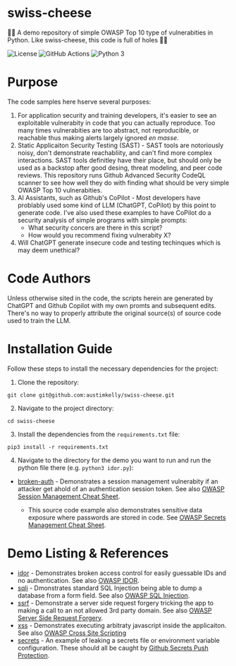 # swiss-cheese
🧀🧀 A demo repository of simple OWASP Top 10 type of vulnerabities in Python. Like swiss-cheese, this code is full of holes 🧀🧀

![License](https://img.shields.io/github/license/austimkelly/swiss-cheese.svg) 
![GitHub Actions](https://github.com/austimkelly/swiss-cheese/workflows/CodeQL/badge.svg)
![Python 3](https://img.shields.io/badge/python-3-blue.svg)


# Purpose

The code samples here hserve several purposes:

1. For application security and training developers, it's easier to see an exploitable vulnerabity in code that you can actually reproduce. Too many times vulnerabities are too abstract, not reproducible, or reachable thus making alerts largely ignored _en masse_. 
2. Static Applicaiton Security Testing (SAST) - SAST tools are notoriously noisy, don't demonstrate reachabliity, and can't find more complex interactions. SAST tools definitley have their place, but should only be used as a backstop after good desing, threat modeling, and peer code reviews. This repository runs Github Advanced Security CodeQL scanner to see how well they do with finding what should be very simple OWASP Top 10 vulnerabities.
3. AI Assistants, such as Github's CoPilot - Most developers have problably used some kind of LLM (ChatGPT, CoPilot) by this point to generate code. I've also used these examples to have CoPilot do a security analysis of simple programs with simple prompts:
    * What security concers are there in this script?
    * How would you recommend fixing vulnerabity X?
4. Will ChatGPT generate insecure code and testing techinques which is may deem unethical?

# Code Authors

Unless otherwise sited in the code, the scripts herein are generated by ChatGPT and Github Copilot with my own promts and subsequent edits.  There's no way to properly attribute the original source(s) of source code used to train the LLM.

# Installation Guide

Follow these steps to install the necessary dependencies for the project:

1. Clone the repository:

`git clone git@github.com:austimkelly/swiss-cheese.git`

2. Navigate to the project directory:

`cd swiss-cheese`

3. Install the dependencies from the `requirements.txt` file:

`pip3 install -r requirements.txt`

4. Navigate to the directory for the demo you want to run and run the python file there (e.g. `python3 idor.py`):

* [broken-auth](./broken-auth/) - Demonstrates a session management vulnerabity if an attacker get ahold of an authentication session token. See also [OWASP Session Management Cheat Sheet](https://cheatsheetseries.owasp.org/cheatsheets/Session_Management_Cheat_Sheet.html).
    
    * This source code example also demonstrates sensitive data exposure where passwords are stored in code. See [OWASP Secrets Management Cheat Sheet](https://cheatsheetseries.owasp.org/cheatsheets/Secrets_Management_Cheat_Sheet.html).

# Demo Listing & References

* [idor](./idor/) - Demonstrates broken access control for easily guessable IDs and no authentication. See also [OWASP IDOR](https://owasp.org/www-chapter-ghana/assets/slides/IDOR.pdf).
* [sqli](./sqli/) - Dmonstrates standard SQL Injection being able to dump a database from a form field. See also [OWASP SQL Injection](https://owasp.org/www-community/attacks/SQL_Injection).
* [ssrf](./ssrf/) - Demonstrate a server side request forgery tricking the app to making a call to an not allowed 3rd party domain. See also [OWASP Server Side Request Forgery](https://owasp.org/www-community/attacks/Server_Side_Request_Forgery).
* [xss](./xss/) - Demonstrates executing arbitraty javascript inside the applicaiton. See also [OWASP Cross Site Scripting](https://owasp.org/www-community/attacks/xss/)
* [secrets](./secrets/) - An example of leaking a secrets file or environment variable configuration. These should all be caught by [Github Secrets Push Protection](https://docs.github.com/en/enterprise-cloud@latest/code-security/secret-scanning/push-protection-for-repositories-and-organizations).
